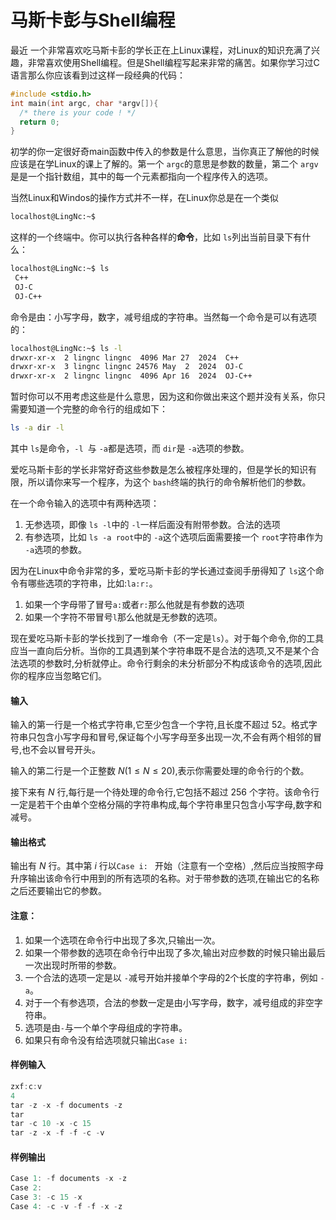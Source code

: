 # 马斯卡彭与Shell编程

最近 一个非常喜欢吃马斯卡彭的学长正在上Linux课程，对Linux的知识充满了兴趣，非常喜欢使用Shell编程。但是Shell编程写起来非常的痛苦。如果你学习过C语言那么你应该看到过这样一段经典的代码：

```c
#include <stdio.h>
int main(int argc, char *argv[]){
  /* there is your code ! */
  return 0;
}
```

初学的你一定很好奇main函数中传入的参数是什么意思，当你真正了解他的时候应该是在学Linux的课上了解的。第一个 `argc`的意思是参数的数量，第二个 `argv`是是一个指针数组，其中的每一个元素都指向一个程序传入的选项。

当然Linux和Windos的操作方式并不一样，在Linux你总是在一个类似

```sh
localhost@LingNc:~$
```

这样的一个终端中。你可以执行各种各样的**命令**，比如 `ls`列出当前目录下有什么：

```bash
localhost@LingNc:~$ ls
 C++
 OJ-C
 OJ-C++
```
命令是由：小写字母，数字，减号组成的字符串。当然每一个命令是可以有选项的：

```bash
localhost@LingNc:~$ ls -l
drwxr-xr-x  2 lingnc lingnc  4096 Mar 27  2024  C++
drwxr-xr-x  3 lingnc lingnc 24576 May  2  2024  OJ-C
drwxr-xr-x  2 lingnc lingnc  4096 Apr 16  2024  OJ-C++
```

暂时你可以不用考虑这些是什么意思，因为这和你做出来这个题并没有关系，你只需要知道一个完整的命令行的组成如下：

```bash
ls -a dir -l
```

其中 `ls`是命令，`-l `与 `-a`都是选项，而 `dir`是 `-a`选项的参数。

爱吃马斯卡彭的学长非常好奇这些参数是怎么被程序处理的，但是学长的知识有限，所以请你来写一个程序，为这个 `bash`终端的执行的命令解析他们的参数。

在一个命令输入的选项中有两种选项：

1. 无参选项，即像 `ls -l`中的 `-l`一样后面没有附带参数。合法的选项
2. 有参选项，比如 `ls -a root`中的 `-a`这个选项后面需要接一个 `root`字符串作为 `-a`选项的参数。

因为在Linux中命令非常的多，爱吃马斯卡彭的学长通过查阅手册得知了 `ls`这个命令有哪些选项的字符串，比如:`la:r:`。
1. 如果一个字母带了冒号`a:`或者`r:`那么他就是有参数的选项
2. 如果一个字符不带冒号`l`那么他就是无参数的选项。

现在爱吃马斯卡彭的学长找到了一堆命令（不一定是`ls`）。对于每个命令,你的工具应当一直向后分析。当你的工具遇到某个字符串既不是合法的选项,又不是某个合法选项的参数时,分析就停止。命令行剩余的未分析部分不构成该命令的选项,因此你的程序应当忽略它们。

#### 输入
输入的第一行是一个格式字符串,它至少包含一个字符,且长度不超过 $52$。格式字符串只包含小写字母和冒号,保证每个小写字母至多出现一次,不会有两个相邻的冒号,也不会以冒号开头。

输入的第二行是一个正整数 $N(1 ≤ N ≤ 20)$,表示你需要处理的命令行的个数。

接下来有 $N$ 行,每行是一个待处理的命令行,它包括不超过 $256$ 个字符。该命令行一定是若干个由单个空格分隔的字符串构成,每个字符串里只包含小写字母,数字和减号。

#### 输出格式
输出有 $N$ 行。其中第 $i$ 行以`Case i: ` 开始（注意有一个空格）,然后应当按照字母升序输出该命令行中用到的所有选项的名称。对于带参数的选项,在输出它的名称之后还要输出它的参数。

#### 注意：
1. 如果一个选项在命令行中出现了多次,只输出一次。
2. 如果一个带参数的选项在命令行中出现了多次,输出对应参数的时候只输出最后一次出现时所带的参数。
3. 一个合法的选项一定是以 `-`减号开始并接单个字母的$2$个长度的字符串，例如 `-a`。
4. 对于一个有参选项，合法的参数一定是由小写字母，数字，减号组成的非空字符串。
5. 选项是由`-`与一个单个字母组成的字符串。
6. 如果只有命令没有给选项就只输出`Case i:`

#### 样例输入
```c
zxf:c:v
4
tar -z -x -f documents -z
tar
tar -c 10 -x -c 15
tar -z -x -f -f -c -v
```

#### 样例输出
```c
Case 1: -f documents -x -z
Case 2:
Case 3: -c 15 -x
Case 4: -c -v -f -f -x -z
```